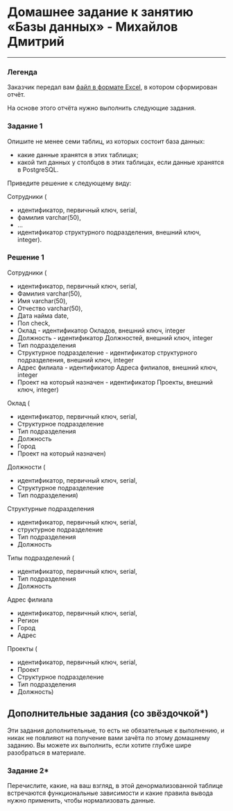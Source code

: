 # Домашнее задание к занятию «Базы данных» - Михайлов Дмитрий

---
### Легенда

Заказчик передал вам [файл в формате Excel](https://github.com/netology-code/sdb-homeworks/blob/main/resources/hw-12-1.xlsx), в котором сформирован отчёт. 

На основе этого отчёта нужно выполнить следующие задания.

### Задание 1

Опишите не менее семи таблиц, из которых состоит база данных:

- какие данные хранятся в этих таблицах;
- какой тип данных у столбцов в этих таблицах, если данные хранятся в PostgreSQL.

Приведите решение к следующему виду:

Сотрудники (

- идентификатор, первичный ключ, serial,
- фамилия varchar(50),
- ...
- идентификатор структурного подразделения, внешний ключ, integer).

### Решение 1

Сотрудники (
- идентификатор, первичный ключ, serial,
- Фамилия varchar(50),
- Имя varchar(50),
- Отчество varchar(50),
- Дата найма date,
- Пол check,
- Оклад - идентификатор Окладов, внешний ключ, integer
- Должность - идентификатор Должностей, внешний ключ, integer
- Тип подразделения 
- Структурное подразделение - идентификатор структурного подразделения, внешний ключ, integer
- Адрес филиала - идентификатор Адреса филиалов, внешний ключ, integer
- Проект на который назначен - идентификатор Проекты, внешний ключ, integer)

Оклад (
- идентификатор, первичный ключ, serial,
- Структурное подразделение
- Тип подразделения
- Должность
- Город
- Проект на который назначен)

Должности (
- идентификатор, первичный ключ, serial,
- Структурное подразделение
- Тип подразделения)

Структурные подразделения
- идентификатор, первичный ключ, serial,
- структурное подразделение
- Тип подразделения
- Должность

Типы подразделений (
- идентификатор, первичный ключ, serial,
- Тип подразделения
- Должность 

Адрес филиала
- идентификатор, первичный ключ, serial,
- Регион
- Город
- Адрес

Проекты (
- идентификатор, первичный ключ, serial,
- Проект
- Структурное подразделение
- Тип подразделения
- Должность)


## Дополнительные задания (со звёздочкой*)
Эти задания дополнительные, то есть не обязательные к выполнению, и никак не повлияют на получение вами зачёта по этому домашнему заданию. Вы можете их выполнить, если хотите глубже шире разобраться в материале.


### Задание 2*

Перечислите, какие, на ваш взгляд, в этой денормализованной таблице встречаются функциональные зависимости и какие правила вывода нужно применить, чтобы нормализовать данные.

